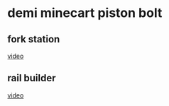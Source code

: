 # demi minecart piston bolt
## fork station
[video](https://www.bilibili.com/video/BV1y34y1p7t6)
## rail builder
[video](https://www.bilibili.com/video/BV1yt4y1t7qe)
